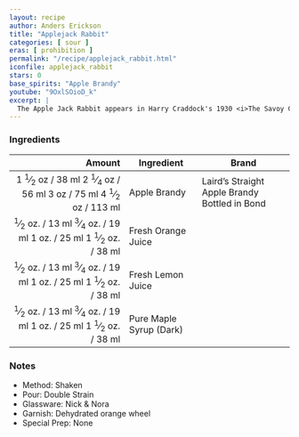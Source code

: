```yaml
---
layout: recipe
author: Anders Erickson
title: "Applejack Rabbit"
categories: [ sour ]
eras: [ prohibition ]
permalink: "/recipe/applejack_rabbit.html"
iconfile: applejack_rabbit
stars: 0
base_spirits: "Apple Brandy"
youtube: "9OxlSOioD_k"
excerpt: |
  The Apple Jack Rabbit appears in Harry Craddock's 1930 <i>The Savoy Cocktail Book</i> and in David A. Embury's 1948 <i>The Fine Art of Mixing Drinks</i> where he tells us "<i>This drink is also sometimes, for no reason at all, called the Applejack Dynamite. The same cocktail made with a gin base plus a dash of Angostura is called the Old Vermont.</i>"
---
```


### Ingredients

|  Amount | Ingredient              | Brand                                         |
| ------: | ----------------------- | --------------------------------------------- |
|  <span class="onex active">1 <sup>1</sup>&frasl;<sub>2</sub> oz  / 38 ml</span> <span class="onehalfx">2 <sup>1</sup>&frasl;<sub>4</sub> oz  / 56 ml</span> <span class="twox">3 oz  / 75 ml</span> <span class="threex">4 <sup>1</sup>&frasl;<sub>2</sub> oz  / 113 ml</span>| Apple Brandy            | Laird’s Straight Apple Brandy Bottled in Bond |
| <span class="onex active"> <sup>1</sup>&frasl;<sub>2</sub> oz.  / 13 ml</span> <span class="onehalfx"> <sup>3</sup>&frasl;<sub>4</sub> oz.  / 19 ml</span> <span class="twox">1 oz.  / 25 ml</span> <span class="threex">1 <sup>1</sup>&frasl;<sub>2</sub> oz.  / 38 ml</span>| Fresh Orange Juice      |
| <span class="onex active"> <sup>1</sup>&frasl;<sub>2</sub> oz.  / 13 ml</span> <span class="onehalfx"> <sup>3</sup>&frasl;<sub>4</sub> oz.  / 19 ml</span> <span class="twox">1 oz.  / 25 ml</span> <span class="threex">1 <sup>1</sup>&frasl;<sub>2</sub> oz.  / 38 ml</span>| Fresh Lemon Juice       |
| <span class="onex active"> <sup>1</sup>&frasl;<sub>2</sub> oz.  / 13 ml</span> <span class="onehalfx"> <sup>3</sup>&frasl;<sub>4</sub> oz.  / 19 ml</span> <span class="twox">1 oz.  / 25 ml</span> <span class="threex">1 <sup>1</sup>&frasl;<sub>2</sub> oz.  / 38 ml</span>| Pure Maple Syrup (Dark) |

### Notes

- Method: Shaken
- Pour: Double Strain
- Glassware: Nick &amp; Nora
- Garnish: Dehydrated orange wheel
- Special Prep: None

    
<script type="application/ld+json">
{
  "@context": "https://schema.org",
  "@type": "Recipe",
  "author": "{{ page.author }}",
  "description": "{{ page.excerpt | strip_html | replace: '"', "'" }}",
  "image": "{% for ingredient in site.data[page.iconfile].images.ingredient limit: 1 %}{{ ingredient.url }}{% endfor %}",
  "recipeIngredient": [  " 1.5 oz Apple Brandy ",
  "0.5 oz. Fresh Orange Juice ",
  "0.5 oz. Fresh Lemon Juice",
  "0.5 oz. Pure Maple Syrup (Dark)"],
  "name": "{{ page.title }}",
  "recipeInstructions": "  {
    '': 'HowToStep',
    'text': '- Method: Shaken
'
  },  {
    '': 'HowToStep',
    'text': '- Pour: Double Strain
'
  },  {
    '': 'HowToStep',
    'text': '- Glassware: Nick &amp; Nora
'
  },  {
    '': 'HowToStep',
    'text': '- Garnish: Dehydrated orange wheel
'
  },  {
    '': 'HowToStep',
    'text': '- Special Prep: None
'
  }",
  "recipeYield": "1 cocktail",
  "recipeCategory": "cocktail"
}
</script>

    